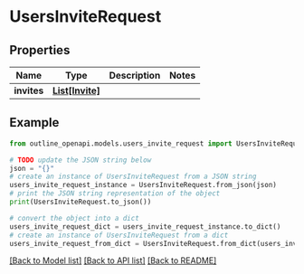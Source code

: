 # UsersInviteRequest


## Properties

Name | Type | Description | Notes
------------ | ------------- | ------------- | -------------
**invites** | [**List[Invite]**](Invite.md) |  | 

## Example

```python
from outline_openapi.models.users_invite_request import UsersInviteRequest

# TODO update the JSON string below
json = "{}"
# create an instance of UsersInviteRequest from a JSON string
users_invite_request_instance = UsersInviteRequest.from_json(json)
# print the JSON string representation of the object
print(UsersInviteRequest.to_json())

# convert the object into a dict
users_invite_request_dict = users_invite_request_instance.to_dict()
# create an instance of UsersInviteRequest from a dict
users_invite_request_from_dict = UsersInviteRequest.from_dict(users_invite_request_dict)
```
[[Back to Model list]](../README.md#documentation-for-models) [[Back to API list]](../README.md#documentation-for-api-endpoints) [[Back to README]](../README.md)


